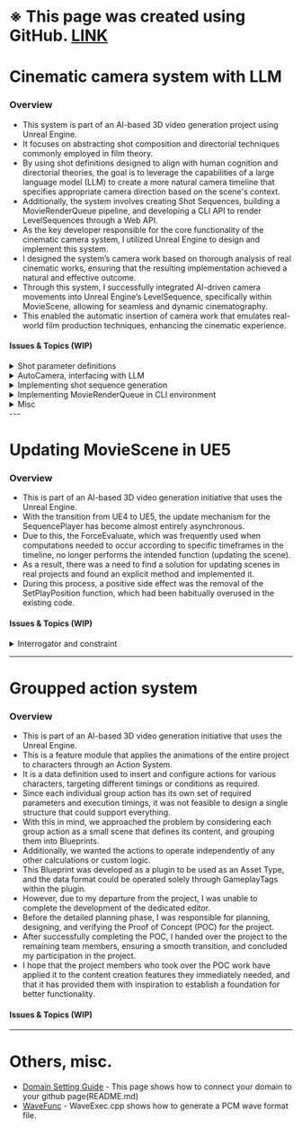 # ※ This page was created using GitHub. [LINK](https://github.com/dcode1119/dcode1119.github.io)


# Cinematic camera system with LLM
### Overview
- This system is part of an AI-based 3D video generation project using Unreal Engine.
- It focuses on abstracting shot composition and directorial techniques commonly employed in film theory.
- By using shot definitions designed to align with human cognition and directorial theories, the goal is to leverage the capabilities of a large language model (LLM) to create a more natural camera timeline that specifies appropriate camera direction based on the scene's context.
- Additionally, the system involves creating Shot Sequences, building a MovieRenderQueue pipeline, and developing a CLI API to render LevelSequences through a Web API.
- As the key developer responsible for the core functionality of the cinematic camera system, I utilized Unreal Engine to design and implement this system.
- I designed the system’s camera work based on thorough analysis of real cinematic works, ensuring that the resulting implementation achieved a natural and effective outcome.
- Through this system, I successfully integrated AI-driven camera movements into Unreal Engine’s LevelSequence, specifically within MovieScene, allowing for seamless and dynamic cinematography.
- This enabled the automatic insertion of camera work that emulates real-world film production techniques, enhancing the cinematic experience.

#### Issues & Topics (WIP)
<details>
  <summary>Shot parameter definitions</summary>
</details>
<details>
  <summary>AutoCamera, interfacing with LLM</summary>
  Issue: Implemention of synchronous(blocked) HTTP request & process with response
</details>
<details>
  <summary>Implementing shot sequence generation</summary>
</details>
<details>
  <summary>Implementing MovieRenderQueue in CLI environment</summary>
  Issue: Motion blur issue when cut change timing in shot sequence
</details>
<details>
  <summary>Misc</summary>
  Issue: Screen snapshot with full lumen illumination applied was required
</details>
---

# Updating MovieScene in UE5
### Overview
- This is part of an AI-based 3D video generation initiative that uses the Unreal Engine.
- With the transition from UE4 to UE5, the update mechanism for the SequencePlayer has become almost entirely asynchronous.
- Due to this, the ForceEvaluate, which was frequently used when computations needed to occur according to specific timeframes in the timeline, no longer performs the intended function (updating the scene).
- As a result, there was a need to find a solution for updating scenes in real projects and found an explicit method and implemented it.
- During this process, a positive side effect was the removal of the SetPlayPosition function, which had been habitually overused in the existing code.

#### Issues & Topics (WIP)
<details>
  <summary>Interrogator and constraint</summary>
  Issue: Considering the navigation system<br>
  Issue: The final animation update timing was far later(PostEval)
</details>

---

# Groupped action system
### Overview
- This is part of an AI-based 3D video generation initiative that uses the Unreal Engine.
- This is a feature module that applies the animations of the entire project to characters through an Action System.
- It is a data definition used to insert and configure actions for various characters, targeting different timings or conditions as required.
- Since each individual group action has its own set of required parameters and execution timings, it was not feasible to design a single structure that could support everything.
- With this in mind, we approached the problem by considering each group action as a small scene that defines its content, and grouping them into Blueprints.
- Additionally, we wanted the actions to operate independently of any other calculations or custom logic.
- This Blueprint was developed as a plugin to be used as an Asset Type, and the data format could be operated solely through GameplayTags within the plugin.
- However, due to my departure from the project, I was unable to complete the development of the dedicated editor.
- Before the detailed planning phase, I was responsible for planning, designing, and verifying the Proof of Concept (POC) for the project.
- After successfully completing the POC, I handed over the project to the remaining team members, ensuring a smooth transition, and concluded my participation in the project.
- I hope that the project members who took over the POC work have applied it to the content creation features they immediately needed, and that it has provided them with inspiration to establish a foundation for better functionality.


#### Issues & Topics (WIP)

---

# Others, misc.
- [Domain Setting Guide](https://github.com/dcode1119/DomainSettingGuide) - This page shows how to connect your domain to your github page(README.md)
- [WaveFunc](https://github.com/dcode1119/WaveFunc) - WaveExec.cpp shows how to generate a PCM wave format file.
